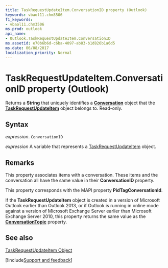 ```yaml
---
title: TaskRequestUpdateItem.ConversationID property (Outlook)
keywords: vbaol11.chm3506
f1_keywords:
- vbaol11.chm3506
ms.prod: outlook
api_name:
- Outlook.TaskRequestUpdateItem.ConversationID
ms.assetid: e70b6b6d-c6ba-4097-ab83-b1d826b1a6d5
ms.date: 06/08/2017
localization_priority: Normal
---
```



# TaskRequestUpdateItem.ConversationID property (Outlook)

Returns a **String** that uniquely identifies a **[Conversation](Outlook.Conversation.md)** object that the **[TaskRequestUpdateItem](Outlook.TaskRequestUpdateItem.md)** object belongs to. Read-only.


## Syntax

_expression_. `ConversationID`

_expression_ A variable that represents a [TaskRequestUpdateItem](Outlook.TaskRequestUpdateItem.md) object.


## Remarks

This property associates items with a conversation. These items and the conversation all have the same value in their  **ConversationID** property.

This property corresponds with the MAPI property  **PidTagConversationId**.

If the  **TaskRequestUpdateItem** object is created in a version of Microsoft Outlook earlier than Outlook 2013, or if Outlook is running in online mode against a version of Microsoft Exchange Server earlier than Microsoft Exchange Server 2010, this property returns the same value as the **[ConversationTopic](Outlook.AppointmentItem.ConversationTopic.md)** property.


## See also


[TaskRequestUpdateItem Object](Outlook.TaskRequestUpdateItem.md)

[!include[Support and feedback](~/includes/feedback-boilerplate.md)]